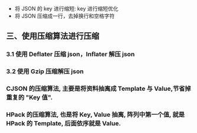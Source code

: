- 将 JSON 的 key 进行缩短: key 进行缩短优化
- 将 JSON 压缩成一行，去掉换行和空格字符

## 三、使用压缩算法进行压缩

### 3.1 使用 Deflater 压缩 json，Inflater 解压 json

### 3.2 使用 Gzip 压缩解压 json

### CJSON 的压缩算法, 主要是将资料抽离成 Template 与 Value,节省掉重复的 "Key 值".

### HPack 的压缩算法, 也是将 Key, Value 抽离, 阵列中第一个值, 就是 HPack 的 Template, 后面依序就是 Value.
